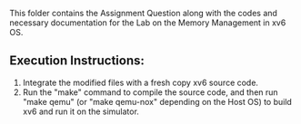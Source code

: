 This folder contains the Assignment Question along with the codes and necessary documentation for the Lab on the Memory Management in xv6 OS.

## Execution Instructions:

1) Integrate the modified files with a fresh copy xv6 source code.
2) Run the "make" command to compile the source code, and then run "make qemu" (or "make qemu-nox" depending on the Host OS) to build xv6 and run it on the simulator.
